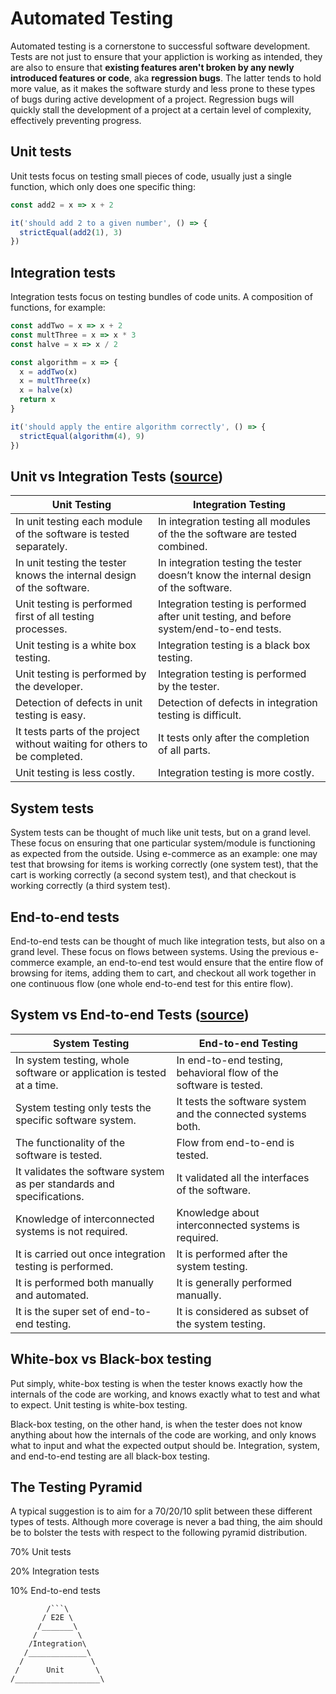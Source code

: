 # Automated Testing

Automated testing is a cornerstone to successful software development. Tests are not just to ensure that your appliction is working as intended, they are also to ensure that **existing features aren't broken by any newly introduced features or code**, aka **regression bugs**. The latter tends to hold more value, as it makes the software sturdy and less prone to these types of bugs during active development of a project. Regression bugs will quickly stall the development of a project at a certain level of complexity, effectively preventing progress.

## Unit tests

Unit tests focus on testing small pieces of code, usually just a single function, which only does one specific thing:

```js
const add2 = x => x + 2

it('should add 2 to a given number', () => {
  strictEqual(add2(1), 3)
})
```

## Integration tests

Integration tests focus on testing bundles of code units. A composition of functions, for example:

```js
const addTwo = x => x + 2
const multThree = x => x * 3
const halve = x => x / 2

const algorithm = x => {
  x = addTwo(x)
  x = multThree(x)
  x = halve(x)
  return x
}

it('should apply the entire algorithm correctly', () => {
  strictEqual(algorithm(4), 9)
})
```

## Unit vs Integration Tests ([source](https://www.geeksforgeeks.org/difference-between-unit-testing-and-integration-testing/))

| Unit Testing	| Integration Testing |
|-|-|
| In unit testing each module of the software is tested separately. |	In integration testing all modules of the the software are tested combined. |
| In unit testing the tester knows the internal design of the software.	| In integration testing the tester doesn’t know the internal design of the software. |
| Unit testing is performed first of all testing processes. |	Integration testing is performed after unit testing, and before system/end-to-end tests. |
| Unit testing is a white box testing. |	Integration testing is a black box testing. |
| Unit testing is performed by the developer. |	Integration testing is performed by the tester. |
| Detection of defects in unit testing is easy. |	Detection of defects in integration testing is difficult. |
| It tests parts of the project without waiting for others to be completed. |	It tests only after the completion of all parts. |
| Unit testing is less costly. |	Integration testing is more costly. |

## System tests

System tests can be thought of much like unit tests, but on a grand level. These focus on ensuring that one particular system/module is functioning as expected from the outside. Using e-commerce as an example: one may test that browsing for items is working correctly (one system test), that the cart is working correctly (a second system test), and that checkout is working correctly (a third system test).

## End-to-end tests

End-to-end tests can be thought of much like integration tests, but also on a grand level. These focus on flows between systems. Using the previous e-commerce example, an end-to-end test would ensure that the entire flow of browsing for items, adding them to cart, and checkout all work together in one continuous flow (one whole end-to-end test for this entire flow).

## System vs End-to-end Tests ([source](https://www.geeksforgeeks.org/difference-between-system-testing-and-end-to-end-testing/))

| System Testing | End-to-end Testing |
|-|-|
| In system testing, whole software or application is tested at a time. |	In end-to-end testing, behavioral flow of the software is tested. |
| System testing only tests the specific software system.	| It tests the software system and the connected systems both. |
| The functionality of the software is tested. | Flow from end-to-end is tested. |
| It validates the software system as per standards and specifications. | It validated all the interfaces of the software. |
| Knowledge of interconnected systems is not required. | Knowledge about interconnected systems is required. |
| It is carried out once integration testing is performed. | It is performed after the system testing. |
| It is performed both manually and automated. | It is generally performed manually. |
| It is the super set of end-to-end testing. | It is considered as subset of the system testing. |

## White-box vs Black-box testing

Put simply, white-box testing is when the tester knows exactly how the internals of the code are working, and knows exactly what to test and what to expect. Unit testing is white-box testing.

Black-box testing, on the other hand, is when the tester does not know anything about how the internals of the code are working, and only knows what to input and what the expected output should be. Integration, system, and end-to-end testing are all black-box testing.

## The Testing Pyramid

A typical suggestion is to aim for a 70/20/10 split between these different types of tests. Although more coverage is never a bad thing, the aim should be to bolster the tests with respect to the following pyramid distribution.

70% Unit tests

20% Integration tests

10% End-to-end tests

```
        /```\
       / E2E \
      /_______\
     /         \
    /Integration\
   /_____________\
  /               \
 /      Unit       \
/___________________\
```
